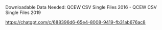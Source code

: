 Downloadable Data Needed: QCEW CSV Single Files 2016 - QCEW CSV Single Files 2019

https://chatgpt.com/c/688396d6-65e4-8008-9419-fb31ab676ac8
